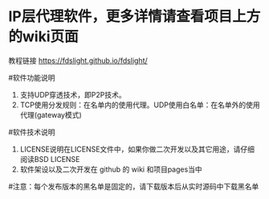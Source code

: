 # IP层代理软件，更多详情请查看项目上方的wiki页面
教程链接 https://fdslight.github.io/fdslight/

#软件功能说明  
1. 支持UDP穿透技术，即P2P技术。   
2. TCP使用分发规则：在名单内的使用代理。UDP使用白名单：在名单外的使用代理(gateway模式)

#软件技术说明
1. LICENSE说明在LICENSE文件中，如果你做二次开发以及其它用途，请仔细阅读BSD LICENSE  
2. 软件架设以及二次开发在 github 的 wiki 和项目pages当中


#注意：每个发布版本的黑名单是固定的，请下载版本后从实时源码中下载黑名单